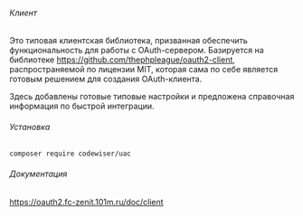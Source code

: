 ###### Клиент

Это типовая клиентская библиотека, призванная обеспечить функциональность для работы с OAuth-сервером.
Базируется на библиотеке https://github.com/thephpleague/oauth2-client, распространяемой по лицензии MIT, которая сама по себе является готовым решением для создания OAuth-клиента. 

Здесь добавлены готовые типовые настройки и предложена справочная информация по быстрой интеграции.

###### Установка

`composer require codewiser/uac`

###### Документация

https://oauth2.fc-zenit.101m.ru/doc/client
